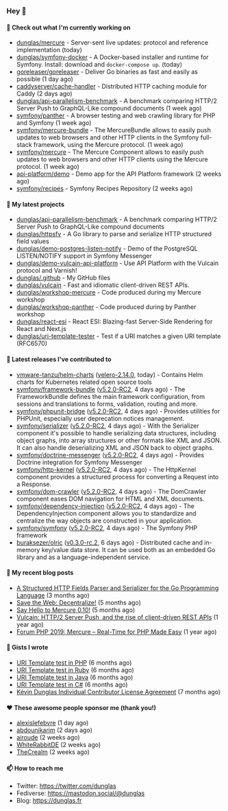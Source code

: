 ### Hey 👋

#### 👷 Check out what I'm currently working on

- [dunglas/mercure](https://github.com/dunglas/mercure) - Server-sent live updates: protocol and reference implementation (today)
- [dunglas/symfony-docker](https://github.com/dunglas/symfony-docker) - A Docker-based installer and runtime for Symfony. Install: download and `docker-compose up`. (today)
- [goreleaser/goreleaser](https://github.com/goreleaser/goreleaser) - Deliver Go binaries as fast and easily as possible (1 day ago)
- [caddyserver/cache-handler](https://github.com/caddyserver/cache-handler) - Distributed HTTP caching module for Caddy (2 days ago)
- [dunglas/api-parallelism-benchmark](https://github.com/dunglas/api-parallelism-benchmark) - A benchmark comparing HTTP/2 Server Push to GraphQL-Like compound documents (1 week ago)
- [symfony/panther](https://github.com/symfony/panther) - A browser testing and web crawling library for PHP and Symfony (1 week ago)
- [symfony/mercure-bundle](https://github.com/symfony/mercure-bundle) - The MercureBundle allows to easily push updates to web browsers and other HTTP clients in the Symfony full-stack framework, using the Mercure protocol. (1 week ago)
- [symfony/mercure](https://github.com/symfony/mercure) - The Mercure Component allows to easily push updates to web browsers and other HTTP clients using the Mercure protocol. (1 week ago)
- [api-platform/demo](https://github.com/api-platform/demo) - Demo app for the API Platform framework (2 weeks ago)
- [symfony/recipes](https://github.com/symfony/recipes) - Symfony Recipes Repository (2 weeks ago)

#### 🌱 My latest projects

- [dunglas/api-parallelism-benchmark](https://github.com/dunglas/api-parallelism-benchmark) - A benchmark comparing HTTP/2 Server Push to GraphQL-Like compound documents
- [dunglas/httpsfv](https://github.com/dunglas/httpsfv) - A Go library to parse and serialize HTTP structured field values
- [dunglas/demo-postgres-listen-notify](https://github.com/dunglas/demo-postgres-listen-notify) - Demo of the PostgreSQL LISTEN/NOTIFY support in Symfony Messenger
- [dunglas/demo-vulcain-api-platform](https://github.com/dunglas/demo-vulcain-api-platform) - Use API Platform with the Vulcain protocol and Varnish!
- [dunglas/.github](https://github.com/dunglas/.github) - My GitHub files
- [dunglas/vulcain](https://github.com/dunglas/vulcain) - Fast and idiomatic client-driven REST APIs.
- [dunglas/workshop-mercure](https://github.com/dunglas/workshop-mercure) - Code produced during my Mercure workshop
- [dunglas/workshop-panther](https://github.com/dunglas/workshop-panther) - Code produced during by Panther workshop
- [dunglas/react-esi](https://github.com/dunglas/react-esi) - React ESI: Blazing-fast Server-Side Rendering for React and Next.js
- [dunglas/uri-template-tester](https://github.com/dunglas/uri-template-tester) - Test if a URI matches a given URI template (RFC6570)

#### 🔭 Latest releases I've contributed to

- [vmware-tanzu/helm-charts](https://github.com/vmware-tanzu/helm-charts) ([velero-2.14.0](https://github.com/vmware-tanzu/helm-charts/releases/tag/velero-2.14.0), today) - Contains Helm charts for Kubernetes related open source tools
- [symfony/framework-bundle](https://github.com/symfony/framework-bundle) ([v5.2.0-RC2](https://github.com/symfony/framework-bundle/releases/tag/v5.2.0-RC2), 4 days ago) - The FrameworkBundle defines the main framework configuration, from sessions and translations to forms, validation, routing and more.
- [symfony/phpunit-bridge](https://github.com/symfony/phpunit-bridge) ([v5.2.0-RC2](https://github.com/symfony/phpunit-bridge/releases/tag/v5.2.0-RC2), 4 days ago) - Provides utilities for PHPUnit, especially user deprecation notices management.
- [symfony/serializer](https://github.com/symfony/serializer) ([v5.2.0-RC2](https://github.com/symfony/serializer/releases/tag/v5.2.0-RC2), 4 days ago) - With the Serializer component it&#39;s possible to handle serializing data structures, including object graphs, into array structures or other formats like XML and JSON. It can also handle deserializing XML and JSON back to object graphs.
- [symfony/doctrine-messenger](https://github.com/symfony/doctrine-messenger) ([v5.2.0-RC2](https://github.com/symfony/doctrine-messenger/releases/tag/v5.2.0-RC2), 4 days ago) - Provides Doctrine integration for Symfony Messenger
- [symfony/http-kernel](https://github.com/symfony/http-kernel) ([v5.2.0-RC2](https://github.com/symfony/http-kernel/releases/tag/v5.2.0-RC2), 4 days ago) - The HttpKernel component provides a structured process for converting a Request into a Response.
- [symfony/dom-crawler](https://github.com/symfony/dom-crawler) ([v5.2.0-RC2](https://github.com/symfony/dom-crawler/releases/tag/v5.2.0-RC2), 4 days ago) - The DomCrawler component eases DOM navigation for HTML and XML documents.
- [symfony/dependency-injection](https://github.com/symfony/dependency-injection) ([v5.2.0-RC2](https://github.com/symfony/dependency-injection/releases/tag/v5.2.0-RC2), 4 days ago) - The DependencyInjection component allows you to standardize and centralize the way objects are constructed in your application.
- [symfony/symfony](https://github.com/symfony/symfony) ([v5.2.0-RC2](https://github.com/symfony/symfony/releases/tag/v5.2.0-RC2), 4 days ago) - The Symfony PHP framework
- [buraksezer/olric](https://github.com/buraksezer/olric) ([v0.3.0-rc.2](https://github.com/buraksezer/olric/releases/tag/v0.3.0-rc.2), 6 days ago) - Distributed cache and in-memory key/value data store. It can be used both as an embedded Go library and as a language-independent service.

#### 📜 My recent blog posts

- [A Structured HTTP Fields Parser and Serializer for the Go Programming Language](http://feedproxy.google.com/~r/dunglas/~3/ZbYscZI8Qx8/) (3 months ago)
- [Save the Web: Decentralize!](http://feedproxy.google.com/~r/dunglas/~3/sqGQq6DaW2s/) (5 months ago)
- [Say Hello to Mercure 0.10!](http://feedproxy.google.com/~r/dunglas/~3/fUSKFfOlt0c/) (5 months ago)
- [Vulcain: HTTP/2 Server Push  and the rise of client-driven REST APIs](http://feedproxy.google.com/~r/dunglas/~3/bTejCgZupDo/) (1 year ago)
- [Forum PHP 2019: Mercure – Real-Time for PHP Made Easy](http://feedproxy.google.com/~r/dunglas/~3/m0gIrJ3pgn4/) (1 year ago)

#### 📓 Gists I wrote

- [URI Template test in PHP](https://gist.github.com/5b10b586427cf66e78a968f82f80691a) (6 months ago)
- [URI Template test in Ruby](https://gist.github.com/ec793690f66167cb849c02284ecf748d) (6 months ago)
- [URI Template test in Java](https://gist.github.com/788b70312231d24e46d7632c634784f5) (6 months ago)
- [URI Template test in C#](https://gist.github.com/ab8bb780387e6bad2f905dea60bd68d8) (6 months ago)
- [Kévin Dunglas Individual Contributor License Agreement](https://gist.github.com/d37f9afb3f95d5aa69df4b572868b3f9) (7 months ago)

#### ❤️ These awesome people sponsor me (thank you!)

- [alexislefebvre](https://github.com/alexislefebvre) (1 day ago)
- [abdounikarim](https://github.com/abdounikarim) (2 days ago)
- [airoude](https://github.com/airoude) (2 weeks ago)
- [WhiteRabbitDE](https://github.com/WhiteRabbitDE) (2 weeks ago)
- [TheCrealm](https://github.com/TheCrealm) (2 weeks ago)

#### 📫 How to reach me

- Twitter: https://twitter.com/dunglas
- Fediverse: https://mastodon.social/@dunglas
- Blog: https://dunglas.fr
